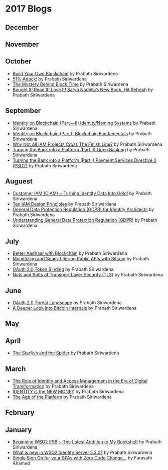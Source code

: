 # 2017 Blogs
## December
## November
## October
* [Build Your Own Blockchain](https://medium.facilelogin.com/build-your-own-blockchain-b8eaeea2f891) by Prabath Siriwardena
* [51% Attack!](https://medium.facilelogin.com/51-attack-a72d26786b23) by Prabath Siriwardena
* [The Mystery Behind Block Time](https://medium.facilelogin.com/the-mystery-behind-block-time-63351e35603a) by Prabath Siriwardena
* [Bought It! Read It! Love It! Satya Nadella’s New Book, Hit Refresh](https://medium.facilelogin.com/bought-it-read-it-love-it-b9083e54f9a2) by Prabath Siriwardena
## September
* [Identity on Blockchain (Part — II) Identity/Naming Systems](https://medium.facilelogin.com/identity-on-blockchain-part-ii-91dc51cb5beb) by Prabath Siriwardena
* [Identity on Blockchain (Part I) Blockchain Fundamentals](https://medium.facilelogin.com/identity-on-blockchain-part-i-a59d7abe75c0) by Prabath Siriwardena
* [Why Not All IAM Projects Cross The Finish Line?](https://medium.facilelogin.com/why-not-all-iam-projects-cross-the-finish-line-a767d6a2c0dd) by Prabath Siriwardena
* [Turning the Bank into a Platform (Part II) Open Banking](https://medium.facilelogin.com/turning-the-bank-into-a-platform-part-ii-ee4c76d8156) by Prabath Siriwardena
* [Turning the Bank into a Platform (Part I) Payment Services Directive 2 (PSD2)](https://medium.facilelogin.com/turning-the-bank-into-a-platform-part-i-7eefebd7945a) by Prabath Siriwardena
## Auguest
* [Customer IAM (CIAM) ~ Turning Identity Data Into Gold!](https://medium.facilelogin.com/customer-iam-ciam-turning-identity-data-into-gold-3dcfc93f0073) by Prabath Siriwardena
* [Ten IAM Design Principles](https://medium.facilelogin.com/ten-iam-design-principles-57351b6c69b2) by Prabath Siriwardena
* [General Data Protection Regulation (GDPR) for Identity Architects](https://medium.facilelogin.com/gdpr-for-identity-architects-1a6423759d30) by Prabath Siriwardena
* [Understanding General Data Protection Regulation (GDPR)](https://medium.facilelogin.com/understanding-gdpr-9201e1356418) by Prabath Siriwardena
## July
* [Better Aadhaar with Blockchain](https://medium.facilelogin.com/making-aadhaar-better-with-blockchain-ec3aef9852b0) by Prabath Siriwardena
* [Monetizing and Spam-filtering Public APIs with Bitcoin](https://medium.facilelogin.com/monetizing-and-spam-filtering-public-apis-with-bitcoin-38c4a3ec71f7) by Prabath Siriwardena
* [OAuth 2.0 Token Binding](https://medium.facilelogin.com/oauth-2-0-token-binding-e84cbb2e60) by Prabath Siriwardena
* [Nuts and Bolts of Transport Layer Security (TLS)](https://medium.facilelogin.com/nuts-and-bolts-of-transport-layer-security-tls-2c5af298c4be) by Prabath Siriwardena
## June
* [OAuth 2.0 Threat Landscape](https://medium.facilelogin.com/oauth-2-0-threat-landscapes-9756e5bc44ee) by Prabath Siriwardena
* [A Deeper Look Into Bitcoin Internals](https://medium.facilelogin.com/pay-with-bitcoin-to-play-with-a-fidget-spinner-86b7b43414c0) by Prabath Siriwardena
## May
## April
* [The Starfish and the Spider](https://medium.facilelogin.com/the-starfish-and-the-spider-9ca778281442) by Prabath Siriwardena
## March
* [The Role of Identity and Access Management in the Era of Digital Transformation](https://medium.facilelogin.com/the-role-of-identity-and-access-management-in-the-era-of-digital-transformation-48a472ce3247) by Prabath Siriwardena
* [IDENTITY is the NEW MONEY](https://medium.facilelogin.com/identity-is-the-new-money-b4abe406e615) by Prabath Siriwardena
* [The Age of the Platform](https://medium.facilelogin.com/the-age-of-the-platform-bd6fd5946f24) by Prabath Siriwardena
## February
## January
* [Beginning WSO2 ESB ~ The Latest Addition to My Bookshelf](https://medium.facilelogin.com/beginning-wso2-esb-the-latest-addition-to-my-bookshelf-dd0f0f98c45f) by Prabath Siriwardena
* [What is new in WSO2 Identity Server 5.3.0?](https://medium.facilelogin.com/what-is-new-in-wso2-identity-server-5-3-0-55c456a7690a) by Prabath Siriwardena
* [Single Sign On for your SPAs with Zero Code Change…](https://medium.com/@farasath/enable-single-sign-on-for-your-spas-hosted-on-apache-http-server-97b466067910) by Farasath Ahamed